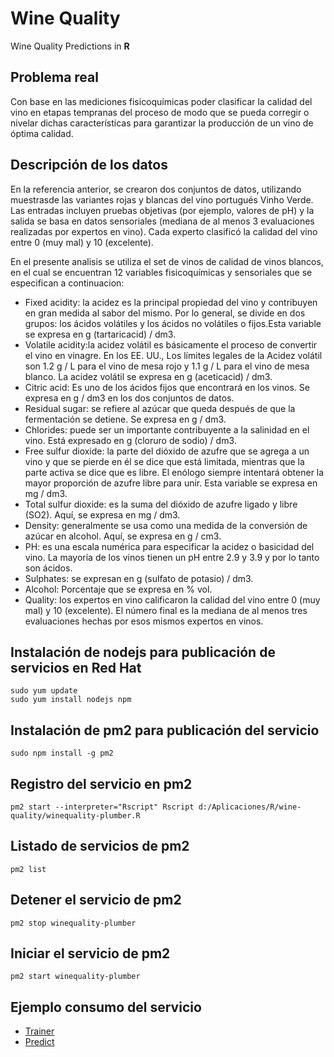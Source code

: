 # Wine Quality
Wine Quality Predictions in **R**

## Problema real

Con base en las mediciones fisicoquímicas poder clasificar la calidad del vino en etapas tempranas del proceso de modo que se pueda corregir o nivelar dichas características para garantizar la producción de un vino de óptima calidad.

## Descripción de los datos

En la referencia anterior, se crearon dos conjuntos de datos, utilizando muestrasde las variantes rojas y blancas del vino portugués Vinho Verde. Las entradas incluyen pruebas objetivas (por ejemplo, valores de pH) y la salida se basa en datos sensoriales (mediana de al menos 3 evaluaciones realizadas por expertos en vino). Cada experto clasificó la calidad del vino entre 0 (muy mal) y 10 (excelente).

En el presente analisis se utiliza el set de vinos de calidad de vinos blancos, en el cual se encuentran 12 variables fisicoquímicas y sensoriales que se especifican a continuacion:

* Fixed acidity: la acidez es la principal propiedad del vino y contribuyen en gran medida al sabor del mismo. Por lo general, se divide en dos grupos: los ácidos volátiles y los ácidos no volátiles o fijos.Esta variable se expresa en g (tartaricacid) / dm3.
* Volatile acidity:la acidez volátil es básicamente el proceso de convertir el vino en vinagre. En los EE. UU., Los límites legales de la Acidez volátil son 1.2 g / L para el vino de mesa rojo y 1.1 g / L para el vino de mesa blanco. La acidez volátil se expresa en g (aceticacid) / dm3.
* Citric acid: Es uno de los ácidos fijos que encontrará en los vinos. Se expresa en g / dm3 en los dos conjuntos de datos.
* Residual sugar: se refiere al azúcar que queda después de que la fermentación se detiene. Se expresa en g / dm3.
* Chlorides: puede ser un importante contribuyente a la salinidad en el vino. Está expresado en g (cloruro de sodio) / dm3.
* Free sulfur dioxide: la parte del dióxido de azufre que se agrega a un vino y que se pierde en él se dice que está limitada, mientras que la parte activa se dice que es libre. El enólogo siempre intentará obtener la mayor proporción de azufre libre para unir. Esta variable se expresa en mg / dm3.
* Total sulfur dioxide: es la suma del dióxido de azufre ligado y libre (SO2). Aquí, se expresa en mg / dm3.
* Density: generalmente se usa como una medida de la conversión de azúcar en alcohol. Aquí, se expresa en g / cm3.
* PH: es una escala numérica para especificar la acidez o basicidad del vino. La mayoría de los vinos tienen un pH entre 2.9 y 3.9 y por lo tanto son ácidos.
* Sulphates: se expresan en g (sulfato de potasio) / dm3.
* Alcohol: Porcentaje que se expresa en % vol.
* Quality: los expertos en vino calificaron la calidad del vino entre 0 (muy mal) y 10 (excelente). El número final es la mediana de al menos tres evaluaciones hechas por esos mismos expertos en vinos.

## Instalación de nodejs para publicación de servicios en Red Hat
```
sudo yum update
sudo yum install nodejs npm
```

## Instalación de pm2 para publicación del servicio
```
sudo npm install -g pm2
```

## Registro del servicio en pm2
```
pm2 start --interpreter="Rscript" Rscript d:/Aplicaciones/R/wine-quality/winequality-plumber.R
```

## Listado de servicios de pm2
```
pm2 list
```

## Detener el servicio de pm2
```
pm2 stop winequality-plumber
```

## Iniciar el servicio de pm2
```
pm2 start winequality-plumber
```

## Ejemplo consumo del servicio
* [Trainer](http://127.0.0.1:10080/quality-train)
* [Predict](http://127.0.0.1:10080/quality-predict?fixed.acidity=0&volatile.acidity=0.27&citric.acid=0.15&residual.sugar=12.5&chlorides=0.045&free.sulfur.dioxide=2&total.sulfur.dioxide=54&density=0.001&pH=1&sulphates=0.01&alcohol=3.8)
